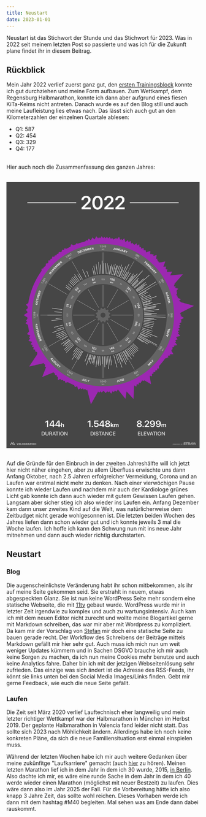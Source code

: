 ```yaml
---
title: Neustart
date: 2023-01-01
---
```


Neustart ist das Stichwort der Stunde und das Stichwort für 2023. Was in 2022 seit meinem letzten Post so passierte und was ich für die Zukunft plane findet ihr in diesem Beitrag.

## Rückblick

Mein Jahr 2022 verlief zuerst ganz gut, den [ersten Trainingsblock](https://raincastle.blog/posts/2022-01-03-jahresplanung-2022/) konnte ich gut durchziehen und meine Form aufbauen. Zum Wettkampf, dem Regensburg Halbmarathon, konnte ich dann aber aufgrund eines fiesen KiTa-Keims nicht antreten.
Danach wurde es auf den Blog still und auch meine Laufleistung lies etwas nach. Das lässt sich auch gut an den Kilometerzahlen der einzelnen Quartale ablesen:

* Q1: 587
* Q2: 454
* Q3: 329
* Q4: 177<br /><br />
  
Hier auch noch die Zusammenfassung des ganzen Jahres:<br /><br />

[<img src="/assets/images/2022_Summary.jpg" class=w-4/5 hover:w-full align="center"/>](/assets/images/2022_Summary.jpg)<br /><br />

Auf die Gründe für den Einbruch in der zweiten Jahreshälfte will ich jetzt hier nicht näher eingehen, aber zu allem Überfluss erwischte uns dann Anfang Oktober, nach 2.5 Jahren erfolgreicher Vermeidung, Corona und an Laufen war erstmal nicht mehr zu denken. Nach einer vierwöchigen Pause konnte ich wieder Laufen und nachdem mir auch der Kardiologe grünes Licht gab konnte ich dann auch wieder mit gutem Gewissen Laufen gehen. Langsam aber sicher stieg ich also wieder ins Laufen ein. Anfang Dezember kam dann unser zweites Kind auf die Welt, was natürlicherweise dem Zeitbudget nicht gerade wohlgesonnen ist. Die letzten beiden Wochen des Jahres liefen dann schon wieder gut und ich konnte jeweils 3 mal die Woche laufen. Ich hoffe ich kann den Schwung nun mit ins neue Jahr mitnehmen und dann auch wieder richtig durchstarten.

## Neustart

### Blog

Die augenscheinlichste Veränderung habt ihr schon mitbekommen, als ihr auf meine Seite gekommen seid. Sie erstrahlt in neuem, etwas abgespeckten Glanz. Sie ist nun keine WordPress Seite mehr sondern eine statische Webseite, die mit [11ty](https://11ty.dev) gebaut wurde. WordPress wurde mir in letzter Zeit irgendwie zu komplex und auch zu wartungsintensiv. Auch kam ich mit dem neuen Editor nicht zurecht und wollte meine Blogartikel gerne mit Markdown schreiben, das war mir aber mit Wordpress zu kompliziert. Da kam mir der Vorschlag von [Stefan](https://informatom.com) mir doch eine statische Seite zu bauen gerade recht. Der Workflow des Schreibens der Beiträge mittels Markdown gefällt mir hier sehr gut. Auch muss ich mich nun um weit weniger Updates kümmern und in Sachen DSGVO brauche ich mir auch keine Sorgen zu machen, da ich nun meine Cookies mehr benutze und auch keine Analytics fahre. Daher bin ich mit der jetzigen Webseitenlösung sehr zufrieden. Das einzige was sich ändert ist die Adresse des RSS-Feeds, ihr könnt sie links unten bei den Social Media Images/Links finden. Gebt mir gerne Feedback, wie euch die neue Seite gefällt.

### Laufen

Die Zeit seit März 2020 verlief Lauftechnisch eher langweilig und mein letzter richtiger Wettkampf war der Halbmarathon in München im Herbst 2019. Der geplante Halbmarathon in Valencia fand leider nicht statt. Das sollte sich 2023 nach Möhlichkeit ändern. Allerdings habe ich noch keine konkreten Pläne, da sich die neue Familiensituation erst einmal einspielen muss.

Während der letzten Wochen habe ich mir auch weitere Gedanken über meine zukünfitge "Laufkarriere" gemacht (auch [hier](https://3-schweinehun.de/2022/11/11/episode51.html#t=1639) zu hören). Meinen letzten Marathon lief ich in dem Jahr in dem ich 30 wurde, 2015, [in Berlin](https://www.strava.com/activities/402142431). Also dachte ich mir, es wäre eine runde Sache in dem Jahr in dem ich 40 werde wieder einen Marathon (möglichst mit neuer Bestzeit) zu laufen. Dies wäre dann also im Jahr 2025 der Fall. Für die Vorbereitung hätte ich also knapp 3 Jahre Zeit, das sollte wohl reichen. Dieses Vorhaben werde ich dann mit dem hashtag #M40 begleiten. Mal sehen was am Ende dann dabei rauskommt.<br /><br />
